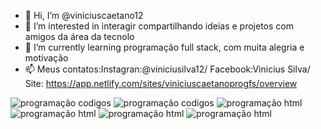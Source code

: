 - 👋 Hi, I’m @viniciuscaetano12
- 👀 I’m interested in  interagir  compartilhando ideias e projetos com amigos da área da tecnolo
- 🌱 I’m currently learning  programação full stack, com muita alegria e motivação
- 📫  Meus contatos:Instagran:@viniciusilva12/ Facebook:Vinicius Silva/ Site: https://app.netlify.com/sites/viniciuscaetanoprogfs/overview

<!---
viniciuscaetano12/viniciuscaetano12 is a ✨ special ✨ repository because its `README.md` (this file) appears on your GitHub profile.
You can click the Preview link to take a look at your changes.
--->
![programação codigos](https://user-images.githubusercontent.com/111949554/190880458-187af13f-4ac0-4e37-90d6-421968b7b3ed.gif)
![programação codigos](https://user-images.githubusercontent.com/111949554/190880464-797e54e8-0ef9-4b28-b0d3-526dbf521324.gif)
![programação html](https://user-images.githubusercontent.com/111949554/191179539-a8211310-f96a-4fd8-b542-1677e8611747.gif)
![programação html](https://user-images.githubusercontent.com/111949554/191179722-62b2deb7-24f1-4548-9ae5-e45b44c7f317.gif)
![programação html](https://user-images.githubusercontent.com/111949554/191179862-8134c29d-e141-4bae-802a-7ff3b8bbfb37.gif)
![programação html](https://user-images.githubusercontent.com/111949554/191179929-bdf94ad6-347c-4305-87cd-5c02a8c51ea4.gif)






